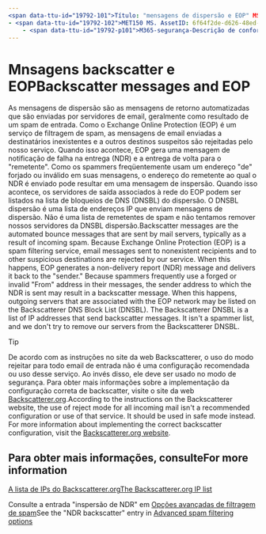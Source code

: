 ```yaml
---
<span data-ttu-id="19792-101">Título: "mensagens de dispersão e EOP" MS. Author: Krowley Author: kccross Manager: laurawi MS. Date: 12/9/2016 MS. Audience: profissionais MS. Topic: artigo MS. Service: O365-seccomp MS. Custom: TN2DMC localization_priority: normal:</span><span class="sxs-lookup"><span data-stu-id="19792-101">title: "Backscatter messages and EOP" ms.author: krowley author: kccross manager: laurawi ms.date: 12/9/2016 ms.audience: ITPro ms.topic: article ms.service: O365-seccomp ms.custom: TN2DMC localization_priority: Normal search.appverid:</span></span>
- <span data-ttu-id="19792-102">MET150 MS. AssetID: 6f64f2de-d626-48ed-8084-03cc72301aa4 MS. Collection:</span><span class="sxs-lookup"><span data-stu-id="19792-102">MET150 ms.assetid: 6f64f2de-d626-48ed-8084-03cc72301aa4   ms.collection:</span></span>
    - <span data-ttu-id="19792-p101">M365-segurança-Descrição de conformidade: "as mensagens de dispersão são as mensagens de retorno automatizadas enviadas por servidores de email, geralmente como resultado de um spam de entrada. O DNSBL dispersão é uma lista de endereços IP que enviam mensagens de dispersão. Não é uma lista de remetentes de spam e não tentamos remover nossos servidores da DNSBL dispersão. "</span><span class="sxs-lookup"><span data-stu-id="19792-p101">M365-security-compliance description: "Backscatter messages are the automated bounce messages that are sent by mail servers, typically as a result of incoming spam. The Backscatterer DNSBL is a list of IP addresses that send backscatter messages. It isn't a spammer list, and we don't try to remove our servers from the Backscatterer DNSBL."</span></span>
---
```


# <a name="backscatter-messages-and-eop"></a><span data-ttu-id="19792-106">Mnsagens backscatter e EOP</span><span class="sxs-lookup"><span data-stu-id="19792-106">Backscatter messages and EOP</span></span>

<span data-ttu-id="19792-p102">As mensagens de dispersão são as mensagens de retorno automatizadas que são enviadas por servidores de email, geralmente como resultado de um spam de entrada. Como o Exchange Online Protection (EOP) é um serviço de filtragem de spam, as mensagens de email enviadas a destinatários inexistentes e a outros destinos suspeitos são rejeitadas pelo nosso serviço. Quando isso acontece, EOP gera uma mensagem de notificação de falha na entrega (NDR) e a entrega de volta para o "remetente". Como os spammers freqüentemente usam um endereço "de" forjado ou inválido em suas mensagens, o endereço do remetente ao qual o NDR é enviado pode resultar em uma mensagem de inspersão. Quando isso acontece, os servidores de saída associados à rede do EOP podem ser listados na lista de bloqueios de DNS (DNSBL) do dispersão. O DNSBL dispersão é uma lista de endereços IP que enviam mensagens de dispersão. Não é uma lista de remetentes de spam e não tentamos remover nossos servidores da DNSBL dispersão.</span><span class="sxs-lookup"><span data-stu-id="19792-p102">Backscatter messages are the automated bounce messages that are sent by mail servers, typically as a result of incoming spam. Because Exchange Online Protection (EOP) is a spam filtering service, email messages sent to nonexistent recipients and to other suspicious destinations are rejected by our service. When this happens, EOP generates a non-delivery report (NDR) message and delivers it back to the "sender." Because spammers frequently use a forged or invalid "From" address in their messages, the sender address to which the NDR is sent may result in a backscatter message. When this happens, outgoing servers that are associated with the EOP network may be listed on the Backscatterer DNS Block List (DNSBL). The Backscatterer DNSBL is a list of IP addresses that send backscatter messages. It isn't a spammer list, and we don't try to remove our servers from the Backscatterer DNSBL.</span></span> 
  
> [!TIP]
> <span data-ttu-id="19792-p103">De acordo com as instruções no site da web Backscatterer, o uso do modo rejeitar para todo email de entrada não é uma configuração recomendada ou uso desse serviço. Ao invés disso, ele deve ser usado no modo de segurança. Para obter mais informações sobre a implementação da configuração correta de backscatter, visite o site da web [Backscatterer.org](http://www.backscatterer.org/?target=usage).</span><span class="sxs-lookup"><span data-stu-id="19792-p103">According to the instructions on the Backscatterer website, the use of reject mode for all incoming mail isn't a recommended configuration or use of that service. It should be used in safe mode instead. For more information about implementing the correct backscatter configuration, visit the [Backscatterer.org website](http://www.backscatterer.org/?target=usage).</span></span> 
  
## <a name="for-more-information"></a><span data-ttu-id="19792-117">Para obter mais informações, consulte</span><span class="sxs-lookup"><span data-stu-id="19792-117">For more information</span></span>

[<span data-ttu-id="19792-118">A lista de IPs do Backscatterer.org</span><span class="sxs-lookup"><span data-stu-id="19792-118">The Backscatterer.org IP list</span></span>](https://blogs.msdn.com/b/tzink/archive/2012/08/22/the-backscatterer-org-ip-list.aspx)
  
<span data-ttu-id="19792-119">Consulte a entrada "inspersão de NDR" em [Opções avançadas de filtragem de spam](advanced-spam-filtering-asf-options.md)</span><span class="sxs-lookup"><span data-stu-id="19792-119">See the "NDR backscatter" entry in [Advanced spam filtering  options](advanced-spam-filtering-asf-options.md)</span></span>
  

